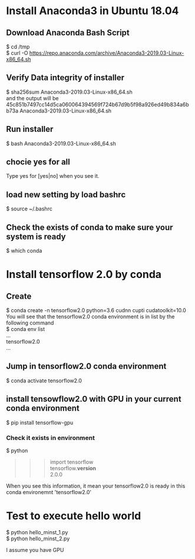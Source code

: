 # Install Anaconda3 in Ubuntu 18.04   
## Download Anaconda Bash Script
$ cd /tmp  
$ curl -O https://repo.anaconda.com/archive/Anaconda3-2019.03-Linux-x86_64.sh  
## Verify Data integrity of installer  
$ sha256sum Anaconda3-2019.03-Linux-x86_64.sh  
and the output will be   
45c851b7497cc14d5ca060064394569f724b67d9b5f98a926ed49b834a6bb73a  Anaconda3-2019.03-Linux-x86_64.sh  
## Run installer
$ bash Anaconda3-2019.03-Linux-x86_64.sh    
## chocie yes for all  
Type yes for [yes|no] when you see it.  
## load new setting by load bashrc  
$ source ~/.bashrc  
## Check the exists of conda to make sure your system is ready 
$ which conda  

# Install tensorflow 2.0 by conda  
## Create 
$ conda create -n tensorflow2.0 python=3.6 cudnn cupti cudatoolkit=10.0    
You will see that the tensorflow2.0 conda environment is in list by the following command   
$ conda env list   
...  
tensorflow2.0  
...  
  
## Jump in tensorflow2.0 conda environment 
$ conda activate tensorflow2.0  
   
## install tensowflow2.0 with GPU in your current conda environment  
$ pip install tensorflow-gpu  

### Check it exists in environment 
$ python   
>>> import tensorflow  
>>> tensorflow.__version__  
2.0.0  
  
When you see this information, it mean your tensorflow2.0 is ready in this conda environemnt 'tensorflow2.0'  


# Test to execute hello world  
$ python hello_minst_1.py  
$ python hello_minst_2.py  

I assume you have GPU  
